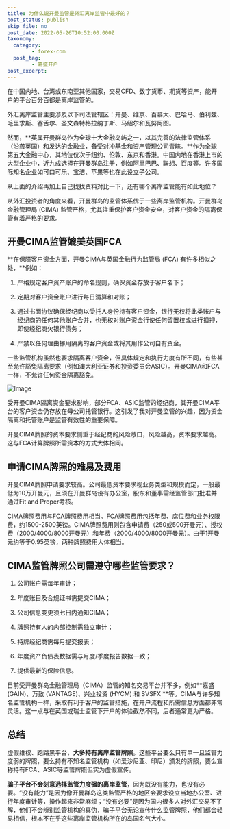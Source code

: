 ```yaml
---
title: 为什么说开曼监管是外汇离岸监管中最好的？
post_status: publish
skip_file: no
post_date: 2022-05-26T10:52:00.000Z
taxonomy:
  category:
        - forex-com
  post_tag:
        - 嘉盛开户
post_excerpt: 
---
```

在中国内地、台湾或东南亚其他国家，交易CFD、数字货币、期货等资产，能开户的平台百分百都是离岸监管的。

外汇离岸监管主要涉及以下司法管辖区：开曼、维京、百慕大、巴哈马、伯利兹、毛里求斯、塞舌尔、圣文森特格拉纳丁斯、马绍尔和瓦努阿图。

然而，**英属开曼群岛作为全球十大金融岛屿之一，以其完善的法律监管体系（沿袭英国）和发达的金融业，备受对冲基金和资产管理公司青睐。**作为全球第五大金融中心，其地位仅次于纽约、伦敦、东京和香港。中国内地在香港上市的大型企业中，近九成选择在开曼群岛注册，例如阿里巴巴、联想、百度等。许多国际知名企业如可口可乐、宝洁、苹果等也在此设立子公司。

从上面的介绍再加上自己找找资料对比一下，还有哪个离岸监管能有如此地位？

从外汇投资者的角度来看，开曼群岛的监管体系优于一些离岸监管机构。开曼群岛金融管理局 (CIMA) 监管严格，尤其注重保护客户资金安全，对客户资金的隔离保管有着严格的要求。

## 开曼CIMA监管媲美英国FCA

**在保障客户资金方面，开曼CIMA与英国金融行为监管局 (FCA) 有许多相似之处，**例如：

1. 严格规定客户资产账户的命名规则，确保资金存放于客户名下；

1. 定期对客户资金账户进行每日清算和对账；

1. 通过书面协议确保经纪商以受托人身份持有客户资金，银行无权将此类账户与经纪商的任何其他账户合并，也无权对账户资金行使任何留置权或进行扣押，即使经纪商欠银行债务；

1. 严禁以任何理由挪用隔离的客户资金或将其用作公司自有资金。

一些监管机构虽然也要求隔离客户资金，但具体规定和执行力度有所不同，有些甚至允许豁免隔离要求（例如澳大利亚证券和投资委员会ASIC）。开曼CIMA和FCA一样，不允许任何资金隔离豁免。

![Image](https://prod-files-secure.s3.us-west-2.amazonaws.com/39ed1227-6d7d-4570-be36-9ccd4a2c4241/bd849744-3fcb-4a37-8312-357962c8f065/image.png?X-Amz-Algorithm=AWS4-HMAC-SHA256&X-Amz-Content-Sha256=UNSIGNED-PAYLOAD&X-Amz-Credential=ASIAZI2LB466Q4R4AGSN%2F20250413%2Fus-west-2%2Fs3%2Faws4_request&X-Amz-Date=20250413T101356Z&X-Amz-Expires=3600&X-Amz-Security-Token=IQoJb3JpZ2luX2VjEHIaCXVzLXdlc3QtMiJGMEQCIGI6tJWzP9yTz5dKxVILq4BEiXdoL5m4twf9Zs0BxeZ3AiA1KI2llXeDohF%2FjGa%2FkoeJI2Qab9sW1jWQncbntwkbuSqIBAjr%2F%2F%2F%2F%2F%2F%2F%2F%2F%2F8BEAAaDDYzNzQyMzE4MzgwNSIMq93QreIyGrThd8csKtwDOLpN%2FTViVbBv0S1GSydMu%2Ffo3GoSesf69SF%2F4TxxCGoKVJH%2FHzHEOKUBBfQ5SUFqnB5s3Ow9gA9LlEN4IG8ZDbXaHzZl5%2FdwOccb6hoS8tuB7AvZpByRt%2BjoJlrQV92XBop9KiifZZptfYxy8oOCZSv2kPlPoowmaO4ixDFheVxuWwXXSfIZX4rTFl%2FrWzS6x%2BW6Iuf%2B04oEIhu5f4Nh5ToI3uydbj7dpayjg%2F2BlJOwa9ydUBEu1CKMN0OzLVIIjjW7WhnRsRK74z1MwGlmkselcxVMY9e4YU7zfMFoZxkd3BmvxtZonR5RCBphPXM%2B7KC3BItqbP7KzThVf%2Fk0Uxg%2F5pXqMF5VZxDLHrRqdBNZxr6WCKzRd1TFbgeK2l2mPkX4OlbHPsPNYYijDo8Ob%2F4wXywoECF5rdM73xwcU9s6cP84WOWoU8SWvFPySUX5GubS%2FqPmgpjWYtS5zN%2FvkFEWbAcz7urxdeg%2BxKMKwWck864C8UlkwY1oaYCJrMk8iFDp6aVfHArc4g2NOLkJDC9ejS9tgQHLMux4T8GF3u7QbvnJdp786eSohqSAAYTvy4q%2FZJ2ya9ZMmsNblw7rPRso8FC7TKuwIb8nrzNPD2qjSnMB9WAxC818mhgw34fuvwY6pgFn84pmWfE0CJDwAnAus0NFr0PNE7pVHdNzG5sMV6yQUr0i5TnGM16hFl8jllpctQjv%2FMWUmiKfso%2Fni66U7t5UfViZvO3FXju0yBRDBmqKP%2FxU0cmmaV8kErd47k6I97vJkgbUJqABwwkKscyGFrMZKS%2BjscVSKt7QbFlyBtNnN0GkEriTf5UNNu0UsgWSp4TcyIvhEiTGJgm4oabLIVd4YS1REBC5&X-Amz-Signature=8598227f3d56f0a6b3beb8f3edd9780ac83bf18bf13ceda6ec80cf8c74e3c4b2&X-Amz-SignedHeaders=host&x-id=GetObject)

受开曼CIMA隔离资金要求影响，部分FCA、ASIC监管的经纪商，其开曼CIMA平台的客户资金仍存放在母公司托管银行。这引发了我对开曼监管的兴趣，因为资金隔离和托管账户是监管有效性的重要保障。

开曼CIMA牌照的资本要求侧重于经纪商的风险敞口，风险越高，资本要求越高。这与FCA计算牌照所需资本的方式大体相同。

## **申请CIMA牌照的难易及费用**

开曼CIMA牌照申请要求较高。公司最低资本要求视业务类型和规模而定，一般最低为10万开曼元，且须在开曼群岛设有办公室，股东和董事需经监管部门批准并通过Fit and Proper考核。

CIMA牌照费用与FCA牌照费用相当。FCA牌照费用包括年费、席位费和业务权限费，约1500-2500英镑。CIMA牌照费用则包含申请费（250或500开曼元）、授权费（2000/4000/8000开曼元）和年费（2000/4000/8000开曼元）。由于1开曼元约等于0.95英镑，两种牌照费用大体相当。

## CIMA监管牌照公司需遵守哪些监管要求？

1. 公司账户需每年审计；

1. 年度账目及合规证书需提交CIMA；

1. 公司信息变更须七日内通知CIMA；

1. 牌照持有人的内部控制需独立审计；

1. 持牌经纪商需每月提交报表；

1. 年度资产负债表数据需与月度/季度报告数据一致；

1. 提供最新的保险信息。

目前受开曼群岛金融管理局（CIMA）监管的知名交易平台并不多，例如**嘉盛 (GAIN)、万致 (VANTAGE)、兴业投资 (HYCM) 和 SVSFX **等。CIMA与许多知名监管机构一样，采取有利于客户的监管措施，在开户流程和所需信息方面都非常灵活。这一点与在英国或瑞士监管下开户的体验截然不同，后者通常更为严格。

## 总结

虚假维权、跑路黑平台，**大多持有离岸监管牌照**。这些平台要么只有单一且监管力度弱的牌照，要么持有不知名监管机构（如爱沙尼亚、印尼）颁发的牌照，要么宣称持有FCA、ASIC等监管牌照但实为虚假宣传。

**骗子平台不会刻意选择监管力度强的离岸监管**，因为既没有能力，也没有必要。“没有能力”是因为像开曼群岛这类监管严格的地区会要求设立当地办公室、进行年度审计等，操作起来非常麻烦；“没有必要”是因为国内很多人对外汇交易不了解，他们不会辨别监管机构的真伪，骗子平台无论宣传什么监管牌照，他们都会轻易相信，根本不在乎这些离岸监管机构所在的岛国名气大小。